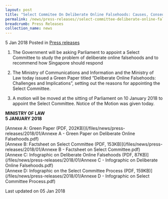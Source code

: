 ```yaml
---
layout: post
title: "Select Commitee On Deliberate Online Falsehoods: Causes, Consequences and Countermeasures"
permalink: /news/press-releases//select-committee-deliberate-online-falsehoods
breadcrumb: Press Releases
collection_name: news
---
```



5 Jan 2018 Posted in [Press releases](/news/press-releases)

1. The Government will be asking Parliament to appoint a Select Committee to study the problem of deliberate online falsehoods and to recommend how Singapore should respond

 

2. The Ministry of Communications and Information and the Ministry of Law today issued a Green Paper titled “Deliberate Online Falsehoods: Challenges and Implications”, setting out the reasons for appointing the Select Committee.

 

3. A motion will be moved at the sitting of Parliament on 10 January 2018 to appoint the Select Committee. Notice of the Motion was given today.

**MINISTRY OF LAW**  
**5 JANUARY 2018**

[Annexe A: Green Paper (PDF, 202KB)](/files/news/press-releases/2018/01/Annexe A - Green Paper on Deliberate Online Falsehoods.pdf)  
[Annexe B: Factsheet on Select Committee (PDF, 153KB)](/files/news/press-releases/2018/01/Annexe B - Factsheet on Select Committee.pdf)  
[Annexe C: Infographic on Deliberate Online Falsehoods (PDF, 87KB)](/files/news/press-releases/2018/01/Annexe C - Infographic on Deliberate Online Falsehoods.pdf)  
[Annexe D: Infographic on the Select Committee Process (PDF, 159KB)](/files/news/press-releases/2018/01/Annexe D - Infographic on Select Committee Process.pdf) 


<p class="right-side-updated">Last updated on 05 Jan 2018</p>
